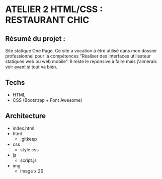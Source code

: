 # ATELIER 2 HTML/CSS : RESTAURANT CHIC

## Résumé du projet :

Site statique One Page.
Ce site a vocation à être utilisé dans mon dossier professionnel pour 
la compétences "Réaliser des interfaces utilisateur statiques web ou web mobile".
Il reste le reponsive à faire mais j'aimerais voir avant si tout va bien. 

## Techs

- HTML
- CSS (Bootstrap + Font Awesome)

## Architecture

- index.html
- html
    - .gitkeep
- css
    - style.css
- js
    - script.js
- img
    - image x 26